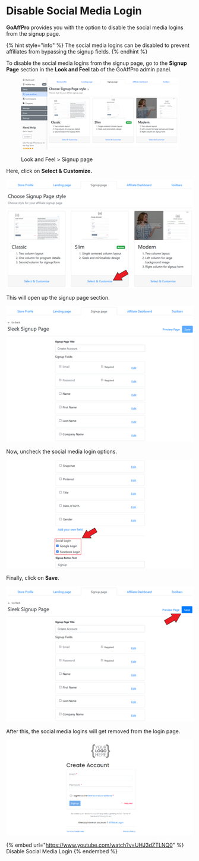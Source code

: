 # Disable Social Media Login

**GoAffPro** provides you with the option to disable the social media logins from the signup page.&#x20;

{% hint style="info" %}
The social media logins can be disabled to prevent affiliates from bypassing the signup fields. &#x20;
{% endhint %}

To disable the social media logins from the signup page, go to the **Signup Page** section in the **Look and Feel** tab of the GoAffPro admin panel.

<figure><img src="../../.gitbook/assets/image (7).png" alt=""><figcaption><p>Look and Feel > Signup page</p></figcaption></figure>

Here, click on **Select & Customize.**&#x20;

![Click on Select & Customize](<../../.gitbook/assets/Screenshot 2022-01-06 014332.png>)

This will open up the signup page section.

![Signup page](<../../.gitbook/assets/image (2803).png>)

Now, uncheck the social media login options.&#x20;

![Uncheck social media logins](<../../.gitbook/assets/Screenshot 2022-01-06 022739.png>)

Finally, click on **Save**.

![Click on Save](<../../.gitbook/assets/Screenshot 2022-01-06 021633.png>)

After this, the social media logins will get removed from the login page.

![](<../../.gitbook/assets/image (1560).png>)

{% embed url="https://www.youtube.com/watch?v=UHJ3dZTLNQ0" %}
Disable Social Media Login
{% endembed %}
